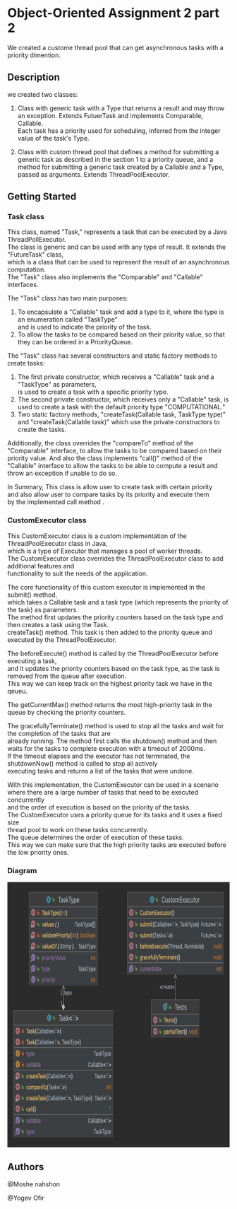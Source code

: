 # Object-Oriented Assignment 2 part 2

We created a custome thread pool that can get asynchronous tasks with a priority dimention.

## Description

we created two classes:

1. Class with generic task with a Type that returns a result and may throw an exception.
   Extends FutuerTask and  implements Comparable, Callable.  
   Each task has a priority used for scheduling, inferred from the integer value of the task's Type.

2. Class with custom thread pool that defines a method for submitting a generic task as described in
   the section 1 to a priority queue, and a method for submitting a generic task created by a
   Callable<V> and a Type, passed as arguments.
   Extends ThreadPoolExecutor.

## Getting Started

### Task class
   
 This class, named "Task," represents a task that can be executed by a Java ThreadPollExecutor.<br />
 The class is generic and can be used with any type of result. It extends the "FutureTask" class, <br />
 which is a class that can be used to represent the result of an asynchronous computation. <br />
 The "Task" class also implements the "Comparable" and "Callable" interfaces.<br />

The "Task" class has two main purposes:

1. To encapsulate a "Callable" task and add a type to it, where the type is an enumeration called "TaskType"<br />
 and is used to indicate the priority of the task.<br />
2. To allow the tasks to be compared based on their priority value, so that they can be ordered in a PriorityQueue.<br />
   
The "Task" class has several constructors and static factory methods to create tasks:

1. The first private constructor, which receives a "Callable" task and a "TaskType" as parameters,<br />
   is used to create a task with a specific priority type.<br />
2. The second private constructor, which receives only a "Callable" task, is used to create a task with the default priority type "COMPUTATIONAL."
3. Two static factory methods, "createTask(Callable<T> task, TaskType type)" and "createTask(Callable<T> task)" which use the private constructors to          create the tasks.
   
Additionally, the class overrides the "compareTo" method of the "Comparable" interface, to allow the tasks to be compared based on their priority value.
And also the class implements "call()" method of the "Callable" interface to allow the tasks to be able to compute a result and throw an exception if unable to do so.

In Summary, This class is allow user to create task with certain priority<br />
and also allow user to compare tasks by its priority and execute them <br />
   by the implemented call method .<br />


### CustomExecutor class

This CustomExecutor class is a custom implementation of the ThreadPoolExecutor class in Java,<br />
which is a type of Executor that manages a pool of worker threads.<br />
The CustomExecutor class overrides the ThreadPoolExecutor class to add additional features and<br />
functionality to suit the needs of the application.<br />

The core functionality of this custom executor is implemented in the submit() method,<br />
which takes a Callable task and a task type (which represents the priority of the task) as parameters. <br />
The method first updates the priority counters based on the task type and then creates a task using the Task.<br />
createTask() method. This task is then added to the priority queue and executed by the ThreadPoolExecutor.<br />

The beforeExecute() method is called by the ThreadPoolExecutor before executing a task,<br />
and it updates the priority counters based on the task type, as the task is removed from the queue after execution.<br />
This way we can keep track on the highest priority task we have in the qeueu.<br />

The getCurrentMax() method returns the most high-priority task in the queue by checking the priority counters.<br />
   
The gracefullyTerminate() method is used to stop all the tasks and wait for the completion of the tasks that are<br />
already running.
The method first calls the shutdown() method and then waits for the tasks to complete execution with a timeout of 2000ms.<br />
If the timeout elapses and the executor has not terminated, the shutdownNow() method is called to stop all actively <br />
executing tasks and returns a list of the tasks that were undone.<br />

With this implementation, the CustomExecutor can be used in a scenario <br />
where there are a large number of tasks that need to be executed concurrently<br />
and the order of execution is based on the priority of the tasks.<br />
The CustomExecutor uses a priority queue for its tasks and it uses a fixed size<br />
thread pool to work on these tasks concurrently.<br />
The queue determines the order of execution of these tasks.<br />
This way we can make sure that the high priority tasks are executed before the low priority ones.<br />

### Diagram


<img src="package.png" alt="Logo" width="900" height="600">




## Authors

@Moshe nahshon

@Yogev Ofir




